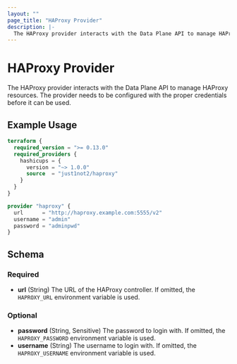 ```yaml
---
layout: ""
page_title: "HAProxy Provider"
description: |-
  The HAProxy provider interacts with the Data Plane API to manage HAProxy resources.
---
```


# HAProxy Provider

The HAProxy provider interacts with the Data Plane API to manage HAProxy resources. The provider needs to be configured with the proper credentials before it can be used.

## Example Usage

```terraform
terraform {
  required_version = ">= 0.13.0"
  required_providers {
    hashicups = {
      version = "~> 1.0.0"
      source  = "just1not2/haproxy"
    }
  }
}

provider "haproxy" {
  url      = "http://haproxy.example.com:5555/v2"
  username = "admin"
  password = "adminpwd"
}
```

<!-- schema generated by tfplugindocs -->
## Schema

### Required

- **url** (String) The URL of the HAProxy controller. If omitted, the `HAPROXY_URL` environment variable is used.

### Optional

- **password** (String, Sensitive) The password to login with. If omitted, the `HAPROXY_PASSWORD` environment variable is used.
- **username** (String) The username to login with. If omitted, the `HAPROXY_USERNAME` environment variable is used.
